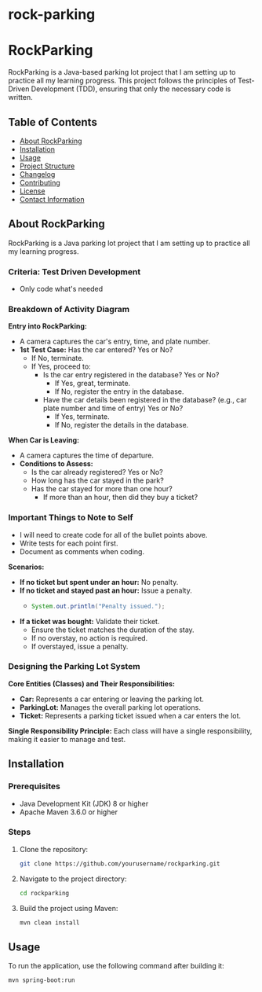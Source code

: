 # rock-parking
# RockParking

RockParking is a Java-based parking lot project that I am setting up to practice all my learning progress. This project follows the principles of Test-Driven Development (TDD), ensuring that only the necessary code is written.

## Table of Contents

- [About RockParking](#about-rockparking)
- [Installation](#installation)
- [Usage](#usage)
- [Project Structure](#project-structure)
- [Changelog](#changelog)
- [Contributing](#contributing)
- [License](#license)
- [Contact Information](#contact-information)

## About RockParking

RockParking is a Java parking lot project that I am setting up to practice all my learning progress. 

### Criteria: Test Driven Development

- Only code what's needed

### Breakdown of Activity Diagram

**Entry into RockParking:**

- A camera captures the car's entry, time, and plate number.
- **1st Test Case:** Has the car entered? Yes or No?
  - If No, terminate.
  - If Yes, proceed to:
    - Is the car entry registered in the database? Yes or No?
      - If Yes, great, terminate.
      - If No, register the entry in the database.
    - Have the car details been registered in the database? (e.g., car plate number and time of entry) Yes or No?
      - If Yes, terminate.
      - If No, register the details in the database.

**When Car is Leaving:**

- A camera captures the time of departure.
- **Conditions to Assess:**
  - Is the car already registered? Yes or No?
  - How long has the car stayed in the park?
  - Has the car stayed for more than one hour?
    - If more than an hour, then did they buy a ticket?

### Important Things to Note to Self

- I will need to create code for all of the bullet points above.
- Write tests for each point first.
- Document as comments when coding.

**Scenarios:**

- **If no ticket but spent under an hour:** No penalty.
- **If no ticket and stayed past an hour:** Issue a penalty.
  - ```java
    System.out.println("Penalty issued.");
    ```
- **If a ticket was bought:** Validate their ticket.
  - Ensure the ticket matches the duration of the stay.
  - If no overstay, no action is required.
  - If overstayed, issue a penalty.


### Designing the Parking Lot System

**Core Entities (Classes) and Their Responsibilities:**

- **Car:** Represents a car entering or leaving the parking lot.
- **ParkingLot:** Manages the overall parking lot operations.
- **Ticket:** Represents a parking ticket issued when a car enters the lot.

**Single Responsibility Principle:** Each class will have a single responsibility, making it easier to manage and test.

## Installation

### Prerequisites

- Java Development Kit (JDK) 8 or higher
- Apache Maven 3.6.0 or higher

### Steps

1. Clone the repository:
    ```sh
    git clone https://github.com/yourusername/rockparking.git
    ```
2. Navigate to the project directory:
    ```sh
    cd rockparking
    ```
3. Build the project using Maven:
    ```sh
    mvn clean install
    ```

## Usage

To run the application, use the following command after building it:
```sh
mvn spring-boot:run
